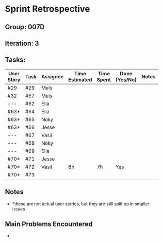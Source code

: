 # Sprint Retrospective

## Group: 007D
## Iteration: 3

## Tasks:

| User Story | Task | Assignee | Time Estimated | Time Spent | Done (Yes/No) | Notes                                                                                                                      |
|------------|------|----------|----------------|------------|---------------|----------------------------------------------------------------------------------------------------------------------------|
| #29        | #29  | Mels     |                |            |               |      |
| #32        | #57  | Mels     |                |            |               |      |
| ---        | #62  | Ella     |                |            |               |      |
| #63*       | #64  | Ella     |                |            |               |      |
| #63*       | #65  | Noky     |                |            |               |      |
| #63*       | #66  | Jesse    |                |            |               |      |
| ---        | #67  | Vasil    |                |            |               |      |
| ---        | #68  | Noky     |                |            |               |      |
| ---        | #69  | Ella     |                |            |               |      |
| #70*       | #71  | Jesse    |                |            |               |      |
| #70*       | #72  | Vasil    | 6h | 7h | Yes |      |
| #70*       | #73  |          |                |            |               |      |

## Notes
- *these are not actual user stories, but they are still split up in smaller issues

## Main Problems Encountered

- 